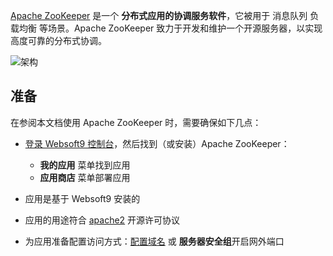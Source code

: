 [Apache ZooKeeper](https://zookeeper.apache.org/) 是一个 **分布式应用的协调服务软件**，它被用于 消息队列 负载均衡   等场景。Apache ZooKeeper 致力于开发和维护一个开源服务器，以实现高度可靠的分布式协调。


![架构](https://libs.websoft9.com/Websoft9/DocsPicture/zh/zookeeper/zookeeper-archi-websoft9.webp)


## 准备

在参阅本文档使用 Apache ZooKeeper 时，需要确保如下几点：

- [登录 Websoft9 控制台](./login-console)，然后找到（或安装）Apache ZooKeeper：
  - **我的应用** 菜单找到应用 
  - **应用商店** 菜单部署应用

- 应用是基于 Websoft9 安装的


- 应用的用途符合 [apache2](https://opensource.org/licenses/Apache-2.0) 开源许可协议


- 为应用准备配置访问方式：[配置域名](./domain-set) 或 **服务器安全组**开启网外端口